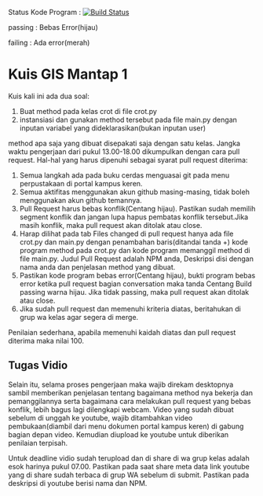 Status Kode Program : [![Build Status](https://travis-ci.com/awangga/belajarpython.svg?branch=master)](https://travis-ci.com/awangga/belajarpython)

passing : Bebas Error(hijau)

failing : Ada error(merah)

# Kuis GIS Mantap 1
Kuis kali ini ada dua soal:
1. Buat method pada kelas crot di file crot.py
2. instansiasi dan gunakan method tersebut pada file main.py dengan inputan variabel yang dideklarasikan(bukan inputan user)

method apa saja yang dibuat disepakati saja dengan satu kelas. Jangka waktu pengerjaan dari pukul 13.00-18.00 dikumpulkan dengan cara pull request. Hal-hal yang harus dipenuhi sebagai syarat pull request diterima:
1. Semua langkah ada pada buku cerdas menguasai git pada menu perpustakaan di portal kampus keren.
2. Semua aktifitas menggunakan akun github masing-masing, tidak boleh menggunakan akun github temannya.
3. Pull Request harus bebas konflik(Centang hijau). Pastikan sudah memilih segment konflik dan jangan lupa hapus pembatas konflik tersebut.Jika masih konflik, maka pull request akan ditolak atau close.
4. Harap dilihat pada tab Files changed di pull request hanya ada file crot.py dan main.py dengan penambahan baris(ditandai tanda +) kode program method pada crot.py dan kode program memanggil method di file main.py. Judul Pull Request adalah NPM anda, Deskripsi disi dengan nama anda dan penjelasan method yang dibuat.
5. Pastikan kode program bebas error(Centang hijau), bukti program bebas error ketika pull request bagian conversation maka tanda Centang Build passing warna hijau. Jika tidak passing, maka pull request akan ditolak atau close.
6. Jika sudah pull request dan memenuhi kriteria diatas, beritahukan di grup wa kelas agar segera di merge.

Penilaian sederhana, apabila memenuhi kaidah diatas dan pull request diterima maka nilai 100. 

## Tugas Vidio
Selain itu, selama proses pengerjaan maka wajib direkam desktopnya sambil memberikan penjelasan tentang bagaimana method nya bekerja dan pemanggilannya serta bagaimana cara melakukan pull request yang bebas konflik, lebih bagus lagi dilengkapi webcam. Video yang sudah dibuat sebelum di unggah ke youtube, wajib ditambahkan video pembukaan(diambil dari menu dokumen portal kampus keren) di gabung bagian depan video. Kemudian diupload ke youtube untuk diberikan penilaian terpisah. 

Untuk deadline vidio sudah terupload dan di share di wa grup kelas adalah esok harinya pukul 07.00. Pastikan pada saat share meta data link youtube yang di share sudah terbaca di grup WA sebelum di submit. Pastikan pada deskripsi di youtube berisi nama dan NPM.